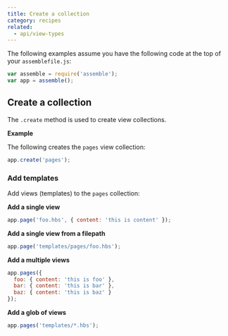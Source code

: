 ```yaml
---
title: Create a collection
category: recipes
related:
  - api/view-types
---
```


The following examples assume you have the following code at the top of your `assemblefile.js`:

```js
var assemble = require('assemble');
var app = assemble();
```

## Create a collection

The `.create` method is used to create view collections.

**Example**

The following creates the `pages` view collection:

```js
app.create('pages');
```

### Add templates

Add views (templates) to the `pages` collection:

**Add a single view**

```js
app.page('foo.hbs', { content: 'this is content' });
```

**Add a single view from a filepath**

```js
app.page('templates/pages/foo.hbs');
```

**Add a multiple views**

```js
app.pages({
  foo: { content: 'this is foo' },
  bar: { content: 'this is bar' },
  baz: { content: 'this is baz' }
});
```

**Add a glob of views**

```js
app.pages('templates/*.hbs');
```
